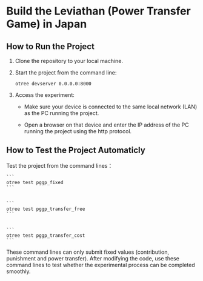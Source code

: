 # Build the Leviathan (Power Transfer Game) in Japan

## How to Run the Project

1. Clone the repository to your local machine.

2. Start the project from the command line:

    ```    
    otree devserver 0.0.0.0:8000
    ```

3. Access the experiment:

    - Make sure your device is connected to the same local network (LAN) as the PC running the project.

    - Open a browser on that device and enter the IP address of the PC running the project using the http protocol.

## How to Test the Project Automaticly

Test the project from the command lines：

    ``` 
    otree test pggp_fixed
    ```


    ``` 
    otree test pggp_transfer_free
    ```


    ```
    otree test pggp_transfer_cost
    ```

 These command lines can only submit fixed values (contribution, punishment and power transfer). After modifying the code, use these command lines to test whether the experimental process can be completed smoothly.
